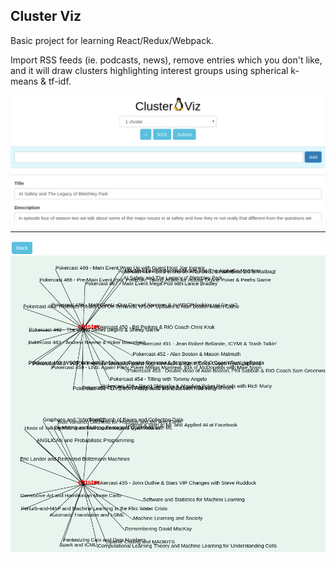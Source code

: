 ## Cluster Viz

Basic project for learning React/Redux/Webpack.

Import RSS feeds (ie. podcasts, news),
remove entries which you don't like, and it will
draw clusters highlighting interest groups using spherical k-means & tf-idf.

![Main](main.png)
 - - - -
![Clusters](clusters.png)

